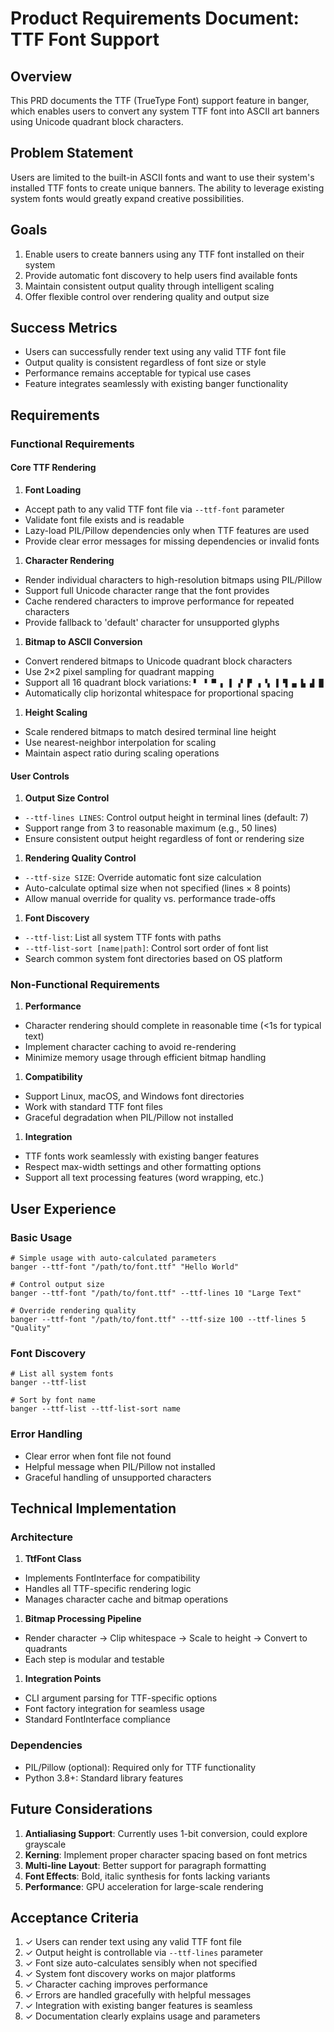 # Product Requirements Document: TTF Font Support

## Overview

This PRD documents the TTF (TrueType Font) support feature in banger, which enables users to convert
any system TTF font into ASCII art banners using Unicode quadrant block characters.

## Problem Statement

Users are limited to the built-in ASCII fonts and want to use their system's installed TTF fonts to
create unique banners. The ability to leverage existing system fonts would greatly expand creative
possibilities.

## Goals

1. Enable users to create banners using any TTF font installed on their system
2. Provide automatic font discovery to help users find available fonts
3. Maintain consistent output quality through intelligent scaling
4. Offer flexible control over rendering quality and output size

## Success Metrics

- Users can successfully render text using any valid TTF font file
- Output quality is consistent regardless of font size or style
- Performance remains acceptable for typical use cases
- Feature integrates seamlessly with existing banger functionality

## Requirements

### Functional Requirements

#### Core TTF Rendering

1. **Font Loading**

- Accept path to any valid TTF font file via `--ttf-font` parameter
- Validate font file exists and is readable
- Lazy-load PIL/Pillow dependencies only when TTF features are used
- Provide clear error messages for missing dependencies or invalid fonts

1. **Character Rendering**

- Render individual characters to high-resolution bitmaps using PIL/Pillow
- Support full Unicode character range that the font provides
- Cache rendered characters to improve performance for repeated characters
- Provide fallback to 'default' character for unsupported glyphs

1. **Bitmap to ASCII Conversion**

- Convert rendered bitmaps to Unicode quadrant block characters
- Use 2×2 pixel sampling for quadrant mapping
- Support all 16 quadrant block variations: `▘ ▝ ▀ ▖ ▌ ▞ ▛ ▗ ▚ ▐ ▜ ▄ ▙ ▟ █`
- Automatically clip horizontal whitespace for proportional spacing

1. **Height Scaling**

- Scale rendered bitmaps to match desired terminal line height
- Use nearest-neighbor interpolation for scaling
- Maintain aspect ratio during scaling operations

#### User Controls

1. **Output Size Control**

- `--ttf-lines LINES`: Control output height in terminal lines (default: 7)
- Support range from 3 to reasonable maximum (e.g., 50 lines)
- Ensure consistent output height regardless of font or rendering size

1. **Rendering Quality Control**

- `--ttf-size SIZE`: Override automatic font size calculation
- Auto-calculate optimal size when not specified (lines × 8 points)
- Allow manual override for quality vs. performance trade-offs

1. **Font Discovery**

- `--ttf-list`: List all system TTF fonts with paths
- `--ttf-list-sort [name|path]`: Control sort order of font list
- Search common system font directories based on OS platform

### Non-Functional Requirements

1. **Performance**

- Character rendering should complete in reasonable time (<1s for typical text)
- Implement character caching to avoid re-rendering
- Minimize memory usage through efficient bitmap handling

1. **Compatibility**

- Support Linux, macOS, and Windows font directories
- Work with standard TTF font files
- Graceful degradation when PIL/Pillow not installed

1. **Integration**

- TTF fonts work seamlessly with existing banger features
- Respect max-width settings and other formatting options
- Support all text processing features (word wrapping, etc.)

## User Experience

### Basic Usage

```ascii
# Simple usage with auto-calculated parameters
banger --ttf-font "/path/to/font.ttf" "Hello World"

# Control output size
banger --ttf-font "/path/to/font.ttf" --ttf-lines 10 "Large Text"

# Override rendering quality
banger --ttf-font "/path/to/font.ttf" --ttf-size 100 --ttf-lines 5 "Quality"
```

### Font Discovery

```ascii
# List all system fonts
banger --ttf-list

# Sort by font name
banger --ttf-list --ttf-list-sort name
```

### Error Handling

- Clear error when font file not found
- Helpful message when PIL/Pillow not installed
- Graceful handling of unsupported characters

## Technical Implementation

### Architecture

1. **TtfFont Class**

- Implements FontInterface for compatibility
- Handles all TTF-specific rendering logic
- Manages character cache and bitmap operations

1. **Bitmap Processing Pipeline**

- Render character → Clip whitespace → Scale to height → Convert to quadrants
- Each step is modular and testable

1. **Integration Points**

- CLI argument parsing for TTF-specific options
- Font factory integration for seamless usage
- Standard FontInterface compliance

### Dependencies

- PIL/Pillow (optional): Required only for TTF functionality
- Python 3.8+: Standard library features

## Future Considerations

1. **Antialiasing Support**: Currently uses 1-bit conversion, could explore grayscale
2. **Kerning**: Implement proper character spacing based on font metrics
3. **Multi-line Layout**: Better support for paragraph formatting
4. **Font Effects**: Bold, italic synthesis for fonts lacking variants
5. **Performance**: GPU acceleration for large-scale rendering

## Acceptance Criteria

1. ✓ Users can render text using any valid TTF font file
2. ✓ Output height is controllable via `--ttf-lines` parameter
3. ✓ Font size auto-calculates sensibly when not specified
4. ✓ System font discovery works on major platforms
5. ✓ Character caching improves performance
6. ✓ Errors are handled gracefully with helpful messages
7. ✓ Integration with existing banger features is seamless
8. ✓ Documentation clearly explains usage and parameters
